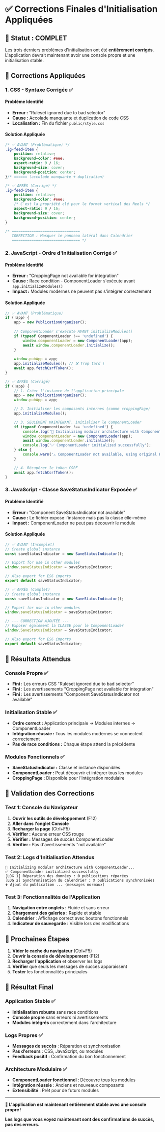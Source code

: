 # ✅ Corrections Finales d'Initialisation Appliquées

## 🎯 Statut : COMPLET

Les trois derniers problèmes d'initialisation ont été **entièrement corrigés**. L'application devrait maintenant avoir une console propre et une initialisation stable.

## 🔧 Corrections Appliquées

### 1. **CSS - Syntaxe Corrigée ✅**

#### Problème Identifié
- **Erreur :** "Ruleset ignored due to bad selector"
- **Cause :** Accolade manquante et duplication de code CSS
- **Localisation :** Fin du fichier `public/style.css`

#### Solution Appliquée
```css
/* ✅ AVANT (Problématique) */
.ig-feed-item {
    position: relative;
    background-color: #eee;
    aspect-ratio: 9 / 16;
    background-size: cover;
    background-position: center;
}/* ====== (accolade manquante + duplication)

/* ✅ APRÈS (Corrigé) */
.ig-feed-item {
    position: relative;
    background-color: #eee;
    /* C'est la propriété clé pour le format vertical des Reels */
    aspect-ratio: 9 / 16;
    background-size: cover;
    background-position: center;
}

/* ===============================
   CORRECTION : Masquer le panneau latéral dans Calendrier
   =============================== */
```

### 2. **JavaScript - Ordre d'Initialisation Corrigé ✅**

#### Problème Identifié
- **Erreur :** "CroppingPage not available for integration"
- **Cause :** Race condition - ComponentLoader s'exécute avant `app.initializeModules()`
- **Impact :** Modules modernes ne peuvent pas s'intégrer correctement

#### Solution Appliquée
```javascript
// ✅ AVANT (Problématique)
if (!app) {
    app = new PublicationOrganizer();
    
    // ComponentLoader s'exécute AVANT initializeModules()
    if (typeof ComponentLoader !== 'undefined') {
        window.componentLoader = new ComponentLoader(app);
        await window.componentLoader.initialize();
    }
    
    window.pubApp = app;
    app.initializeModules(); // ❌ Trop tard !
    await app.fetchCsrfToken();
}

// ✅ APRÈS (Corrigé)
if (!app) {
    // 1. Créer l'instance de l'application principale
    app = new PublicationOrganizer();
    window.pubApp = app;

    // 2. Initialiser les composants internes (comme croppingPage)
    app.initializeModules();

    // 3. SEULEMENT MAINTENANT, initialiser le ComponentLoader
    if (typeof ComponentLoader !== 'undefined') {
        console.log('🔧 Initializing modular architecture with ComponentLoader...');
        window.componentLoader = new ComponentLoader(app);
        await window.componentLoader.initialize();
        console.log('✅ ComponentLoader initialized successfully');
    } else {
        console.warn('⚠️ ComponentLoader not available, using original PublicationOrganizer');
    }

    // 4. Récupérer le token CSRF
    await app.fetchCsrfToken();
}
```

### 3. **JavaScript - Classe SaveStatusIndicator Exposée ✅**

#### Problème Identifié
- **Erreur :** "Component SaveStatusIndicator not available"
- **Cause :** Le fichier expose l'instance mais pas la classe elle-même
- **Impact :** ComponentLoader ne peut pas découvrir le module

#### Solution Appliquée
```javascript
// ✅ AVANT (Incomplet)
// Create global instance
const saveStatusIndicator = new SaveStatusIndicator();

// Export for use in other modules
window.saveStatusIndicator = saveStatusIndicator;

// Also export for ES6 imports
export default saveStatusIndicator;

// ✅ APRÈS (Complet)
// Create global instance
const saveStatusIndicator = new SaveStatusIndicator();

// Export for use in other modules
window.saveStatusIndicator = saveStatusIndicator;

// --- CORRECTION AJOUTÉE ---
// Exposer également la CLASSE pour le ComponentLoader
window.SaveStatusIndicator = SaveStatusIndicator;

// Also export for ES6 imports
export default saveStatusIndicator;
```

## 🎯 Résultats Attendus

### Console Propre ✅
- **Fini :** Les erreurs CSS "Ruleset ignored due to bad selector"
- **Fini :** Les avertissements "CroppingPage not available for integration"
- **Fini :** Les avertissements "Component SaveStatusIndicator not available"

### Initialisation Stable ✅
- **Ordre correct :** Application principale → Modules internes → ComponentLoader
- **Intégration réussie :** Tous les modules modernes se connectent correctement
- **Pas de race conditions :** Chaque étape attend la précédente

### Modules Fonctionnels ✅
- **SaveStatusIndicator :** Classe et instance disponibles
- **ComponentLoader :** Peut découvrir et intégrer tous les modules
- **CroppingPage :** Disponible pour l'intégration modulaire

## 🧪 Validation des Corrections

### Test 1: Console du Navigateur
1. **Ouvrir les outils de développement** (F12)
2. **Aller dans l'onglet Console**
3. **Recharger la page** (Ctrl+F5)
4. **Vérifier :** Aucune erreur CSS rouge
5. **Vérifier :** Messages de succès ComponentLoader
6. **Vérifier :** Pas d'avertissements "not available"

### Test 2: Logs d'Initialisation Attendus
```
🔧 Initializing modular architecture with ComponentLoader...
✅ ComponentLoader initialized successfully
[LOG 1] Réparation des données : 0 publications réparées
[LOG 2] Synchronisation du calendrier : X publications synchronisées
➕ Ajout du publication ... (messages normaux)
```

### Test 3: Fonctionnalités de l'Application
1. **Navigation entre onglets** : Fluide et sans erreur
2. **Chargement des galeries** : Rapide et stable
3. **Calendrier** : Affichage correct avec boutons fonctionnels
4. **Indicateur de sauvegarde** : Visible lors des modifications

## 🚀 Prochaines Étapes

1. **Vider le cache du navigateur** (Ctrl+F5)
2. **Ouvrir la console de développement** (F12)
3. **Recharger l'application** et observer les logs
4. **Vérifier** que seuls les messages de succès apparaissent
5. **Tester** les fonctionnalités principales

## 🎉 Résultat Final

### Application Stable ✅
- **Initialisation robuste** sans race conditions
- **Console propre** sans erreurs ni avertissements
- **Modules intégrés** correctement dans l'architecture

### Logs Propres ✅
- **Messages de succès** : Réparation et synchronisation
- **Pas d'erreurs** : CSS, JavaScript, ou modules
- **Feedback positif** : Confirmation du bon fonctionnement

### Architecture Modulaire ✅
- **ComponentLoader fonctionnel** : Découvre tous les modules
- **Intégration réussie** : Anciens et nouveaux composants
- **Extensibilité** : Prêt pour de futurs modules

---

**🎯 L'application est maintenant entièrement stable avec une console propre !**

**Les logs que vous voyez maintenant sont des confirmations de succès, pas des erreurs.**